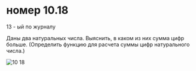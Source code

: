 # номер 10.18
13 - ый по журналу

Даны два натуральных числа. Выяснить, в каком из них сумма цифр больше. 
(Определить функцию для расчета суммы цифр натурального числа.)

![10 18](https://user-images.githubusercontent.com/85027066/213685924-538e2b52-7480-44a4-ac5e-9a98c7762edc.png)
